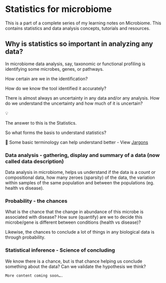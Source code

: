 # Statistics for microbiome
This is a part of a complete series of my learning notes on Microbiome. This contains statistics and data analysis concepts, tutorials and resources.

## Why is statistics so important in analyzing any data?

In microbiome data analysis, say, taxonomic or functional profiling is identifying some microbes, genes, or pathways. 

How certain are we in the identification? 

How do we know the tool identified it accurately?

There is almost always an uncertainty in any data and/or any analysis. How do we understand the uncertainty and how much of it is uncertain? 

<aside>
💡

The answer to this is the Statistics. 

</aside>

So what forms the basis to understand statistics?

🤔 Some basic terminology can help understand better - View [Jargons](Jargons%2014302d64322d804283bece8d0668286f.md)

### Data analysis  - gathering, display and summary of a data (now called data description)

Data analysis in microbiome, helps us understand if the data is a count or compositional data, how many zeroes (sparsity) of the data, the variation within samples of the same population and between the populations (eg. health vs disease).

### Probability - the chances

What is the chance that the change in abundance of this microbe is associated with disease? How sure (quantify) are we to decide this microbe/gene is different between conditions (health vs disease)?

Likewise, the chances to conclude a lot of things in any biological data is through probability.

### Statistical inference - Science of concluding

We know there is a chance, but is that chance helping us conclude something about the data? Can we validate the hypothesis we think?

```markdown
More content coming soon….
